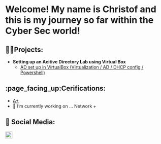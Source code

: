 <h1>Welcome! My name is Christof and this is my journey so far within the Cyber Sec world!</h1>

<h2>👨‍💻Projects:</h2>

- <b>Setting up an Acitive Directory Lab using Virtual Box</b>
  - [AD set up in VirtualBox (Virtualization / AD / DHCP config / Powershell)]()

<h2>:page_facing_up:Cerifications:</h2>
 
- [A+](https://www.credly.com/badges/ab04b24a-151d-4885-884f-4bdf2c426dc2/public_url)
- 🔭 I’m currently working on ... Network +
  
<h2> 🤳 Social Media:</h2>

[<img align="left" alt="ChristofPower | LinkedIn" width="22px" src="https://cdn.jsdelivr.net/npm/simple-icons@v3/icons/linkedin.svg" />][linkedin]

[linkedin]: http://www.linkedin.com/in/christofpower

